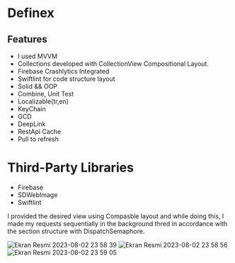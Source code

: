 # Definex
## Features
- I used MVVM
- Collections developed with CollectionView Compositional Layout.
- Firebase Crashlytics Integrated
- Swiftlint for code structure layout
- Solid && OOP
- Combine, Unit Test
- Localizable(tr,en)
- KeyChain
- GCD
- DeepLink
- RestApi Cache
- Pull to refresh
# Third-Party Libraries
- Firebase
- SDWebImage
- Swiftlint
  
I provided the desired view using Compasble layout and while doing this, I made my requests sequentially in the background thred in accordance with the section structure with DispatchSemaphore.


![Ekran Resmi 2023-08-02 23 58 39](https://github.com/muratcancicekk/definex/assets/62101026/6b653d82-6b9f-465c-a154-4d5f8245effe)
![Ekran Resmi 2023-08-02 23 58 56](https://github.com/muratcancicekk/definex/assets/62101026/d84aaace-e746-4ef2-81c4-cc65c17fe5ba)
![Ekran Resmi 2023-08-02 23 59 05](https://github.com/muratcancicekk/definex/assets/62101026/cb37e809-bf09-4baa-9283-5d819010cb14)
